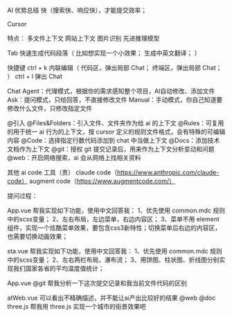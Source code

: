 AI 优势总结
  快（搜索快、响应快），才能提交效率；

Cursor

特点：
  多文件上下文
  网站上下文
  图片识别
  先进推理模型

Tab
  快速生成代码段落（
    比如想实现一个小效果；
    生成中英文翻译；
  ）
  
快捷键
  ctrl + k 内联编辑（
    代码区，弹出局部 Chat；
    终端区，弹出局部 Chat；
  ）
  ctrl + l 弹出 Chat

Chat
  Agent：代理模式，根据你的需求感知整个项目，AI自动修改、添加文件
  Ask：提问模式，只给回答，不直接修改文件
  Manual：手动模式，你自己知道要修改什么文件，只修改指定文件

@引入
  @Files&Folders：引入文件、文件夹作为给 ai 的上下文
  @Rules：可复用的用于统一 ai 行为的上下文，按 cursor 定义的规则文件格式，会有特殊的可编辑内容
  @Code：选择指定行数代码添加到 chat 中当做上下文
  @Docs：添加技术文档作为上下文
  @git：授权 git 提交记录后，用来作为上下文分析变动和问题
  @web：开启网络搜索，ai 会从网络上找相关资料
  

其他 ai code 工具（贵）
  claude code（https://www.anthropic.com/claude-code）
  augment code（https://www.augmentcode.com/）


提问过程：

App.vue
帮我实现如下功能，使用中文回答我：
1、优先使用 common.mdc 规则中的scss变量；
2、左右布局，左边菜单，右边内容区；
3、菜单不用 element 组件，实现一个炫酷菜单效果，要包含css3新特性；切换菜单后右边的内容区，也需要切换动画效果；

sta.vue
帮我实现如下功能，使用中文回答我：
1、优先使用 common.mdc 规则中的scss变量；
2、左右两栏布局，瀑布流；
3、用饼图、柱状图、折线图分别实现我们国家各省的平均温度值统计；

App.vue
@git 帮我分析一下这次提交记录和我当前文件代码的区别

atWeb.vue  可以看出不精确描述，并不能让ai产出比较好的结果
@web @doc three.js 帮我用 three.js 实现一个城市的街景效果吧